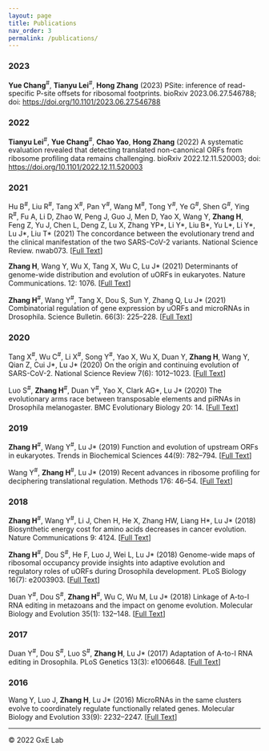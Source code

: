 ```yaml
---
layout: page
title: Publications 
nav_order: 3
permalink: /publications/
---
```


### 2023

**Yue Chang**<sup>#</sup>, **Tianyu Lei**<sup>#</sup>, **Hong Zhang** (2023) PSite: inference of read-specific P-site offsets for ribosomal footprints. bioRxiv 2023.06.27.546788; doi: https://doi.org/10.1101/2023.06.27.546788

### 2022

**Tianyu Lei**<sup>#</sup>, **Yue Chang**<sup>#</sup>, **Chao Yao**, **Hong Zhang** (2022) A systematic evaluation revealed that detecting translated non-canonical ORFs from ribosome profiling data remains challenging. bioRxiv 2022.12.11.520003; doi: https://doi.org/10.1101/2022.12.11.520003

### 2021

Hu B<sup>#</sup>, Liu R<sup>#</sup>, Tang X<sup>#</sup>, Pan Y<sup>#</sup>, Wang M<sup>#</sup>, Tong Y<sup>#</sup>, Ye G<sup>#</sup>, Shen G<sup>#</sup>, Ying R<sup>#</sup>, Fu A, Li D, Zhao W, Peng J, Guo J, Men D, Yao X, Wang Y, **Zhang H**, Feng Z, Yu J, Chen L, Deng Z, Lu X, Zhang YP\*, Li Y\*, Liu B\*, Yu L\*, Li Y\*, Lu J\*, Liu T\* (2021) The concordance between the evolutionary trend and the clinical manifestation of the two SARS-CoV-2 variants. National Science Review. nwab073. [[Full Text](https://doi.org/10.1093/nsr/nwab073)]

**Zhang H**, Wang Y, Wu X, Tang X, Wu C, Lu J\* (2021) Determinants of genome-wide distribution and evolution of uORFs in eukaryotes. Nature Communications. 12: 1076. [[Full Text](https://doi.org/10.1038/s41467-021-21394-y)]

**Zhang H**<sup>#</sup>, Wang Y<sup>#</sup>, Tang X, Dou S, Sun Y, Zhang Q, Lu J\* (2021) Combinatorial regulation of gene expression by uORFs and microRNAs in Drosophila. Science Bulletin. 66(3): 225–228. [[Full Text](https://doi.org/10.1016/j.scib.2020.10.012)]

### 2020
Tang X<sup>#</sup>, Wu C<sup>#</sup>, Li X<sup>#</sup>, Song Y<sup>#</sup>, Yao X, Wu X, Duan Y, **Zhang H**, Wang Y, Qian Z, Cui J\*, Lu J\* (2020) On the origin and continuing evolution of SARS-CoV-2. National Science Review 7(6): 1012–1023. [[Full Text](https://doi.org/10.1093/nsr/nwaa036)]

Luo S<sup>#</sup>, **Zhang H**<sup>#</sup>, Duan Y<sup>#</sup>, Yao X, Clark AG\*, Lu J\* (2020) The evolutionary arms race between transposable elements and piRNAs in Drosophila melanogaster. BMC Evolutionary Biology 20: 14. [[Full Text](https://doi.org/10.1186/s12862-020-1580-3)]

### 2019
**Zhang H**<sup>#</sup>, Wang Y<sup>#</sup>, Lu J\* (2019) Function and evolution of upstream ORFs in eukaryotes. Trends in Biochemical Sciences 44(9): 782–794. [[Full Text](https://doi.org/10.1016/j.tibs.2019.03.002)]

Wang Y<sup>#</sup>, **Zhang H**<sup>#</sup>, Lu J\* (2019) Recent advances in ribosome profiling for deciphering translational regulation. Methods 176: 46–54. [[Full Text](https://doi.org/10.1016/j.ymeth.2019.05.011)]

### 2018
**Zhang H**<sup>#</sup>, Wang Y<sup>#</sup>, Li J, Chen H, He X, Zhang HW, Liang H\*, Lu J\* (2018) Biosynthetic energy cost for amino acids decreases in cancer evolution. Nature Communications 9: 4124. [[Full Text](https://doi.org/10.1038/s41467-018-06461-1)]

**Zhang H**<sup>#</sup>, Dou S<sup>#</sup>, He F, Luo J, Wei L, Lu J\* (2018) Genome-wide maps of ribosomal occupancy provide insights into adaptive evolution and regulatory roles of uORFs during Drosophila development. PLoS Biology 16(7): e2003903. [[Full Text](https://doi.org/10.1371/journal.pbio.2003903)]

Duan Y<sup>#</sup>, Dou S<sup>#</sup>, **Zhang H**<sup>#</sup>, Wu C, Wu M, Lu J\* (2018) Linkage of A-to-I RNA editing in metazoans and the impact on genome evolution. Molecular Biology and Evolution 35(1): 132–148. [[Full Text](https://doi.org/10.1093/molbev/msx274)]

### 2017
Duan Y<sup>#</sup>, Dou S<sup>#</sup>, Luo S<sup>#</sup>, **Zhang H**, Lu J\* (2017) Adaptation of A-to-I RNA editing in Drosophila. PLoS Genetics 13(3): e1006648. [[Full Text](https://doi.org/10.1371/journal.pgen.1006648)]

### 2016
Wang Y, Luo J, **Zhang H**, Lu J\* (2016) MicroRNAs in the same clusters evolve to coordinately regulate functionally related genes. Molecular Biology and Evolution 33(9): 2232–2247. [[Full Text](https://doi.org/10.1093/molbev/msw089)]





-----

© 2022 GxE Lab
